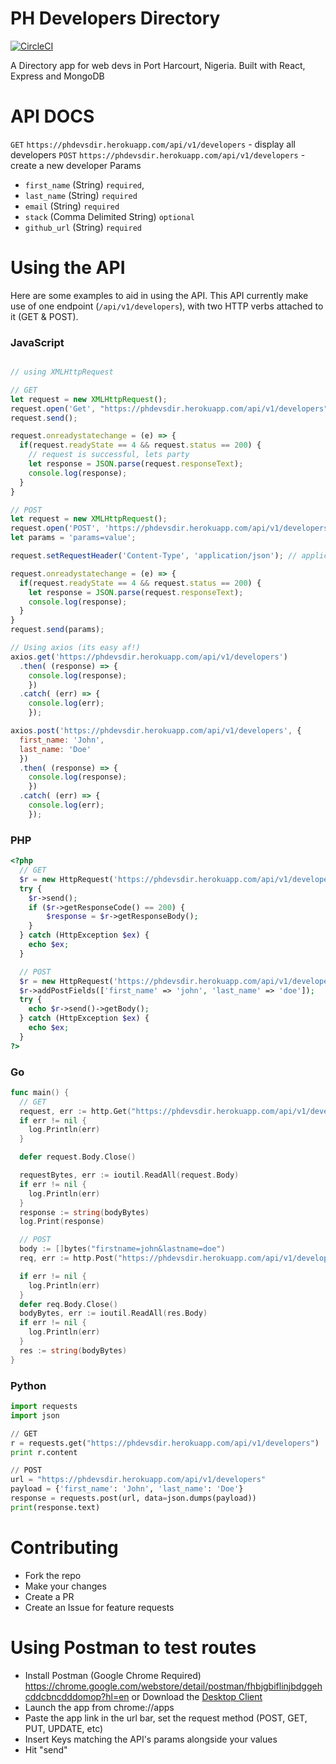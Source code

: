 # PH Developers Directory
[![CircleCI](https://circleci.com/gh/PHDevsConnect/phdevsdir/tree/master.svg?style=svg)](https://circleci.com/gh/PHDevsConnect/phdevsdir/tree/master)


A Directory app for web devs in Port Harcourt, Nigeria. Built with React, Express and MongoDB

# API DOCS

`GET` `https://phdevsdir.herokuapp.com/api/v1/developers` - display all developers
`POST` `https://phdevsdir.herokuapp.com/api/v1/developers` - create a new developer
Params

- `first_name` (String) `required`,
- `last_name` (String) `required`
- `email` (String) `required`
- `stack` (Comma Delimited String) `optional`
- `github_url` (String) `required`

# Using the API
Here are some examples to aid in using the API. This API currently make use of one endpoint (`/api/v1/developers`), with two HTTP verbs attached to it (GET & POST).

### JavaScript
```js

// using XMLHttpRequest

// GET
let request = new XMLHttpRequest();
request.open('Get', "https://phdevsdir.herokuapp.com/api/v1/developers");
request.send();

request.onreadystatechange = (e) => {
  if(request.readyState == 4 && request.status == 200) {
    // request is successful, lets party
    let response = JSON.parse(request.responseText);
    console.log(response);
  }
}

// POST
let request = new XMLHttpRequest();
request.open('POST', 'https://phdevsdir.herokuapp.com/api/v1/developers');
let params = 'params=value';

request.setRequestHeader('Content-Type', 'application/json'); // application/x-www-form-urlencoded, etc

request.onreadystatechange = (e) => {
  if(request.readyState == 4 && request.status == 200) {
    let response = JSON.parse(request.responseText);
    console.log(response);
  }
}
request.send(params);

// Using axios (its easy af!)
axios.get('https://phdevsdir.herokuapp.com/api/v1/developers')
  .then( (response) => {
    console.log(response);
    })
  .catch( (err) => {
    console.log(err);
    });

axios.post('https://phdevsdir.herokuapp.com/api/v1/developers', {
  first_name: 'John',
  last_name: 'Doe'
  })
  .then( (response) => {
    console.log(response);
    })
  .catch( (err) => {
    console.log(err);
    });

```
### PHP
```php
<?php
  // GET
  $r = new HttpRequest('https://phdevsdir.herokuapp.com/api/v1/developers', HttpRequest::METH_GET);
  try {
    $r->send();
    if ($r->getResponseCode() == 200) {
        $response = $r->getResponseBody();
    }
  } catch (HttpException $ex) {
    echo $ex;
  }

  // POST
  $r = new HttpRequest('https://phdevsdir.herokuapp.com/api/v1/developers', HttpRequest::METH_POST);
  $r->addPostFields(['first_name' => 'john', 'last_name' => 'doe']);
  try {
    echo $r->send()->getBody();
  } catch (HttpException $ex) {
    echo $ex;
  }
?>
```
### Go
```go
func main() {
  // GET
  request, err := http.Get("https://phdevsdir.herokuapp.com/api/v1/developers")
  if err != nil {
    log.Println(err)
  }

  defer request.Body.Close()

  requestBytes, err := ioutil.ReadAll(request.Body)
  if err != nil {
    log.Println(err)
  }
  response := string(bodyBytes)
  log.Print(response)

  // POST
  body := []bytes("firstname=john&lastname=doe")
  req, err := http.Post("https://phdevsdir.herokuapp.com/api/v1/developers", "body/type", bytes.NewBuffer(body))

  if err != nil {
    log.Println(err)
  }
  defer req.Body.Close()
  bodyBytes, err := ioutil.ReadAll(res.Body)
  if err != nil {
    log.Println(err)
  }
  res := string(bodyBytes)
}
```
### Python
```python
import requests
import json

// GET
r = requests.get("https://phdevsdir.herokuapp.com/api/v1/developers")
print r.content

// POST
url = "https://phdevsdir.herokuapp.com/api/v1/developers"
payload = {'first_name': 'John', 'last_name': 'Doe'}
response = requests.post(url, data=json.dumps(payload))
print(response.text)
```

# Contributing
- Fork the repo
- Make your changes
- Create a PR
- Create an Issue for feature requests

# Using Postman to test routes
- Install Postman (Google Chrome Required) https://chrome.google.com/webstore/detail/postman/fhbjgbiflinjbdggehcddcbncdddomop?hl=en or Download the [Desktop Client](http://getpostman.com)
- Launch the app from chrome://apps
- Paste the app link in the url bar, set the request method (POST, GET, PUT, UPDATE, etc)
- Insert Keys matching the API's params alongside your values
- Hit "send"
